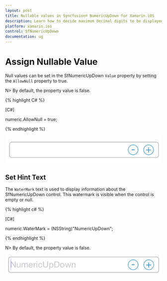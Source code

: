 ```yaml
---
layout: post
title: Nullable values in Syncfusion® NumericUpDown for Xamarin.iOS
description: Learn how to decide maximum decimal digits to be displayed, nullable value support, autoreverse, setting range and configuring step value in SfNumericUpDown
platform: xamarin.ios
control: SfNumericUpDown
documentation: ug
---
```

# Assign Nullable Value

Null values can be set in the SfNumericUpDown `Value` property by setting the `AllowNull` property to true.

N> By default, the property value is false.

{% highlight C# %}

[C#]

numeric.AllowNull = true;

{% endhighlight %}

![Display the SfNumericUpDown with Null value](images/allownull.png)

## Set Hint Text

The `WaterMark` text is used to display information about the SfNumericUpDown control. This watermark is visible when the control is empty or null.

{% highlight c# %}

[C#]

numeric.WaterMark = (NSString)"NumericUpDown";

{% endhighlight %}

N> By default, the property value is false.

![Display the SfNumericUpDown with hint text](images/watermark.png)
